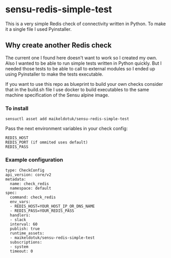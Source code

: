 # sensu-redis-simple-test

This is a very simple Redis check of connectivity written in Python. To make it a single file I used Pyinstaller. 

## Why create another Redis check

The current one I found here doesn't want to work so I created my own. Also I wanted to be able to run simple tests written in Python quickly. But I needed those tests to be able to call to external modules so I ended up using Pyinstaller to make the tests executable. 

If you want to use this repo as blueprint to build your own checks consider that in the build.sh file I use docker to build executables to the same machine specification of the Sensu alpine image. 

### To install 

```
sensuctl asset add maikeldotuk/sensu-redis-simple-test
```

Pass the next environment variables in your check config:

```
REDIS_HOST
REDIS_PORT (if ommited uses default)
REDIS_PASS 
```

### Example configuration

```
type: CheckConfig
api_version: core/v2
metadata:
  name: check_redis
  namespace: default
spec:
  command: check_redis
  env_vars:
  - REDIS_HOST=YOUR_HOST_IP_OR_DNS_NAME
  - REDIS_PASS=YOUR_REDIS_PASS
  handlers:
  - slack
  interval: 60
  publish: true
  runtime_assets:
  - maikeldotuk/sensu-redis-simple-test
  subscriptions:
  - system
  timeout: 0
```